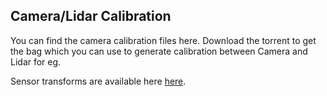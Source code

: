 ## Camera/Lidar Calibration

You can find the camera calibration files here. Download the torrent to get the bag which you can use to generate calibration between Camera and Lidar for eg.


Sensor transforms are available here [here](https://github.com/udacity/didi-competition/tree/master/mkz-description).

